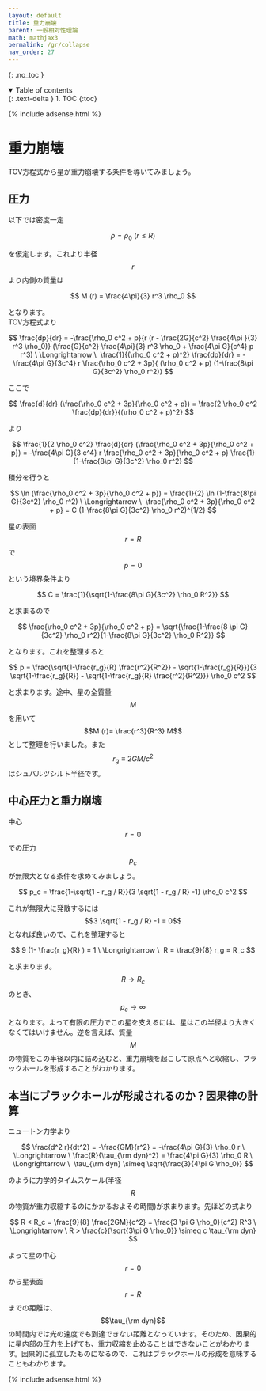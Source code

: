 ```yaml
---
layout: default
title: 重力崩壊
parent: 一般相対性理論
math: mathjax3
permalink: /gr/collapse
nav_order: 27
---
```


{: .no_toc }

<details open markdown="block">
  <summary>
    Table of contents
  </summary>
  {: .text-delta }
1. TOC
{:toc}
</details>

{% include adsense.html %}

# 重力崩壊

TOV方程式から星が重力崩壊する条件を導いてみましょう。

## 圧力

以下では密度一定

$$
\rho = \rho_0 \ (r \leq R)
$$

を仮定します。これより半径$$r$$より内側の質量は

$$
M (r) 
= \frac{4\pi}{3} r^3 \rho_0
$$

となります。  
TOV方程式より

$$
\frac{dp}{dr} 
= -\frac{\rho_0 c^2 + p}{r (r - \frac{2G}{c^2} \frac{4\pi }{3} r^3 \rho_0)} (\frac{G}{c^2} \frac{4\pi}{3} r^3 \rho_0 + \frac{4\pi G}{c^4} p r^3) \ \Longrightarrow \ 
\frac{1}{(\rho_0 c^2 + p)^2} \frac{dp}{dr} 
= -\frac{4\pi G}{3c^4} r \frac{\rho_0 c^2 + 3p}{ (\rho_0 c^2 + p) (1-\frac{8\pi G}{3c^2} \rho_0 r^2)}
$$

ここで

$$
\frac{d}{dr} (\frac{\rho_0 c^2 + 3p}{\rho_0 c^2 + p}) = \frac{2 \rho_0 c^2 \frac{dp}{dr}}{(\rho_0 c^2 + p)^2}
$$

より

$$
\frac{1}{2 \rho_0 c^2} \frac{d}{dr} (\frac{\rho_0 c^2 + 3p}{\rho_0 c^2 + p}) 
= -\frac{4\pi G}{3 c^4} r \frac{\rho_0 c^2 + 3p}{\rho_0 c^2 + p} \frac{1}{1-\frac{8\pi G}{3c^2} \rho_0 r^2}
$$

積分を行うと

$$
\ln (\frac{\rho_0 c^2 + 3p}{\rho_0 c^2 + p}) 
= \frac{1}{2} \ln (1-\frac{8\pi G}{3c^2} \rho_0 r^2) \ \Longrightarrow \ 
\frac{\rho_0 c^2 + 3p}{\rho_0 c^2 + p} = C (1-\frac{8\pi G}{3c^2} \rho_0 r^2)^{1/2}
$$

星の表面$$r = R$$で$$p = 0$$という境界条件より

$$
C = \frac{1}{\sqrt{1-\frac{8\pi G}{3c^2} \rho_0 R^2}}
$$

と求まるので

$$
\frac{\rho_0 c^2 + 3p}{\rho_0 c^2 + p} = \sqrt{\frac{1-\frac{8 \pi G}{3c^2} \rho_0 r^2}{1-\frac{8\pi G}{3c^2} \rho_0 R^2}}
$$

となります。これを整理すると

$$
p = \frac{\sqrt{1-\frac{r_g}{R} \frac{r^2}{R^2}} - \sqrt{1-\frac{r_g}{R}}}{3 \sqrt{1-\frac{r_g}{R}} - \sqrt{1-\frac{r_g}{R} \frac{r^2}{R^2}}} \rho_0 c^2
$$

と求まります。途中、星の全質量$$M$$を用いて$$M (r)= \frac{r^3}{R^3} M$$として整理を行いました。また$$r_g \equiv 2GM/c^2$$はシュバルツシルト半径です。

## 中心圧力と重力崩壊

中心$$r = 0$$での圧力$$p_c$$が無限大となる条件を求めてみましょう。

$$
p_c = \frac{1-\sqrt{1 - r_g / R}}{3 \sqrt{1 - r_g / R} -1} \rho_0 c^2
$$

これが無限大に発散するには$$3 \sqrt{1 - r_g / R} -1 = 0$$となれば良いので、これを整理すると

$$
9 (1- \frac{r_g}{R} ) = 1 \ \Longrightarrow \ 
R = \frac{9}{8} r_g = R_c 
$$

と求まります。$$R \rightarrow R_c$$のとき、$$p_c \rightarrow \infty$$となります。よって有限の圧力でこの星を支えるには、星はこの半径より大きくなくてはいけません。逆を言えば、質量$$M$$の物質をこの半径以内に詰め込むと、重力崩壊を起こして原点へと収縮し、ブラックホールを形成することがわかります。

## 本当にブラックホールが形成されるのか？因果律の計算

ニュートン力学より

$$
\frac{d^2 r}{dt^2} 
= -\frac{GM}{r^2} 
= -\frac{4\pi G}{3} \rho_0 r \ \Longrightarrow \ 
\frac{R}{\tau_{\rm dyn}^2} 
= \frac{4\pi G}{3} \rho_0 R \ \Longrightarrow \ 
\tau_{\rm dyn} \simeq \sqrt{\frac{3}{4\pi G \rho_0}}
$$

のように力学的タイムスケール(半径$$R$$の物質が重力収縮するのにかかるおよその時間)が求まります。先ほどの式より

$$
R < R_c 
= \frac{9}{8} \frac{2GM}{c^2} 
= \frac{3 \pi G \rho_0}{c^2} R^3 \ \Longrightarrow \ R > \frac{c}{\sqrt{3\pi G \rho_0}} \simeq c \tau_{\rm dyn} 
$$

よって星の中心$$r = 0$$から星表面$$r = R$$までの距離は、$$\tau_{\rm dyn}$$の時間内では光の速度でも到達できない距離となっています。そのため、因果的に星内部の圧力を上げても、重力収縮を止めることはできないことがわかります。因果的に孤立したものになるので、これはブラックホールの形成を意味することもわかります。

{% include adsense.html %}